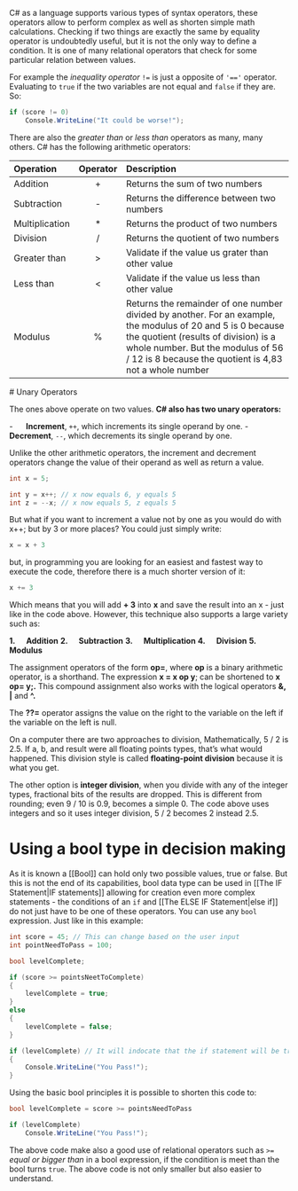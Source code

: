 C# as a language supports various types of syntax operators, these operators allow to perform complex as well as shorten simple math calculations. Checking if two things are exactly the same by equality operator is undoubtedly useful, but it is not the only way to define a condition. It is one of many relational operators that check for some particular relation between values. 

For example the _inequality operator_ `!=` is just a opposite of `'=='` operator. Evaluating to `true` if the two variables are not equal and `false` if they are. So:

```c#
if (score != 0)
	Console.WriteLine("It could be worse!");
```

There are also the _greater than_ or _less than_ operators as many, many others. C# has the following arithmetic operators:

<table align="center"; width="100%">
<thead>
  <tr>
    <th align="left">Operation</th>
    <th  align="center">Operator</th>
    <th align="left">Description</th>
  </tr>
</thead>
<tbody>
  <tr>
    <td>Addition</td>
    <td align="center">+</td>
    <td>Returns the sum of two numbers</td>
  </tr>
  <tr>
    <td>Subtraction</td>
    <td align="center">-</td>
    <td>Returns the difference between two numbers</td>
  </tr>
  <tr>
    <td>Multiplication</td>
    <td align="center">*</td>
    <td>Returns the product of two numbers</td>
  </tr>
  <tr>
    <td>Division</td>
    <td align="center">/</td>
    <td>Returns the quotient of two numbers</td>
  </tr>
   <tr>
    <td>Greater than</td>
    <td align="center">></td>
    <td>Validate if the value us grater than  other value</td>
  </tr>
  <tr>
    <td>Less than</td>
    <td align="center"><</td>
    <td>Validate if the value us less than  other value</td>
  </tr>
  <tr>
    <td>Modulus</td>
    <td align="center">%</td>
    <td>Returns the remainder of one number divided by another. For an example, the modulus of 20 and 5 is 0 because the quotient (results of division) is a whole number. But the modulus of 56 / 12 is 8 because the quotient is 4,83 not a whole number</td>
  </tr>
</tbody>
</table>
# Unary Operators 

The ones above operate on two values. **C# also has two unary operators:**

-      **Increment**, `++`, which increments its single operand by one.
-      **Decrement**, `--`, which decrements its single operand by one.

Unlike the other arithmetic operators, the increment and decrement operators change the value of their operand as well as return a value.

```c#
int x = 5;

int y = x++; // x now equals 6, y equals 5
int z = --x; // x now equals 5, z equals 5
```

But what if you want to increment a value not by one as you would do with x++; but by 3 or more places? You could just simply write:

```c#
x = x + 3
```

but, in programming you are looking for an easiest and fastest way to execute the code, therefore there is a much shorter version of it:

```c#
x += 3
```

Which means that you will add **+ 3** into **x** and save the result into an x - just like in the code above. However, this technique also supports a large variety such as:

**1.**     **Addition**
**2.**     **Subtraction**
**3.**     **Multiplication**
**4.**     **Division**
**5.**     **Modulus**

The assignment operators of the form **op=**, where **op** is a binary arithmetic operator, is a shorthand. The expression **x = x op y**; can be shortened to **x op= y;.** This compound assignment also works with the logical operators **&, |** and **^.**

The **??=** operator assigns the value on the right to the variable on the left if the variable on the left is null.

On a computer there are two approaches to division, Mathematically, 5 / 2 is 2.5. If a, b, and result were all floating points types, that’s what would happened. This division style is called **floating-point division** because it is what you get.

The other option is **integer division**, when you divide with any of the integer types, fractional bits of the results are dropped. This is different from rounding; even 9 / 10 is 0.9, becomes a simple 0. The code above uses integers and so it uses integer division, 5 / 2 becomes 2 instead 2.5.
# Using a bool type in decision making

As it is known a [[Bool]] can hold only two possible values, true or false. But this is not the end of its capabilities, bool data type can be used in [[The IF Statement|IF statements]] allowing for creation even more complex statements - the conditions of an `if` and [[The ELSE IF Statement|else if]] do not just have to be one of these operators. You can use any `bool` expression. Just like in this example:

```c#
int score = 45; // This can change based on the user input
int pointNeedToPass = 100;

bool levelComplete;

if (score >= pointsNeetToComplete)
{
	levelComplete = true;
}
else
{
	levelComplete = false;
}

if (levelComplete) // It will indocate that the if statement will be true only if the bool is true.
{
	Console.WriteLine("You Pass!");
}
```

Using the basic bool principles it is possible to shorten this code to:

```c#
bool levelComplete = score >= pointsNeedToPass

if (levelComplete)
	Console.WriteLine("You Pass!");
```

The above code make also a good use of relational operators such as `>=` _equal or bigger than_ in a bool expression, if the condition is meet than the bool turns `true`. The above code is not only smaller but also easier to understand.